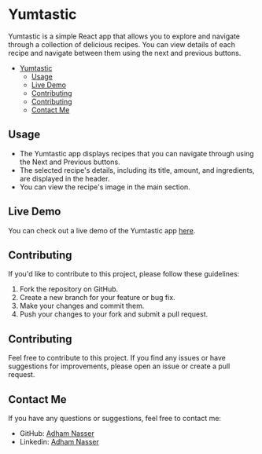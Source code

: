 # Yumtastic

Yumtastic is a simple React app that allows you to explore and navigate through a collection of delicious recipes. You can view details of each recipe and navigate between them using the next and previous buttons.

- [Yumtastic](#yumtastic)
  - [Usage](#usage)
  - [Live Demo](#live-demo)
  - [Contributing](#contributing)
  - [Contributing](#contributing-1)
  - [Contact Me](#contact-me)

## Usage

- The Yumtastic app displays recipes that you can navigate through using the Next and Previous buttons.
- The selected recipe's details, including its title, amount, and ingredients, are displayed in the header.
- You can view the recipe's image in the main section.

## Live Demo

You can check out a live demo of the Yumtastic app [here](https://yumtastic.netlify.app/).

## Contributing

If you'd like to contribute to this project, please follow these guidelines:

1. Fork the repository on GitHub.
2. Create a new branch for your feature or bug fix.
3. Make your changes and commit them.
4. Push your changes to your fork and submit a pull request.

## Contributing

Feel free to contribute to this project. If you find any issues or have suggestions for improvements, please open an issue or create a pull request.

## Contact Me

If you have any questions or suggestions, feel free to contact me:

- GitHub: [Adham Nasser](https://github.com/Adhamxiii)
- Linkedin: [Adham Nasser](https://www.linkedin.com/in/adhamnasser/)
